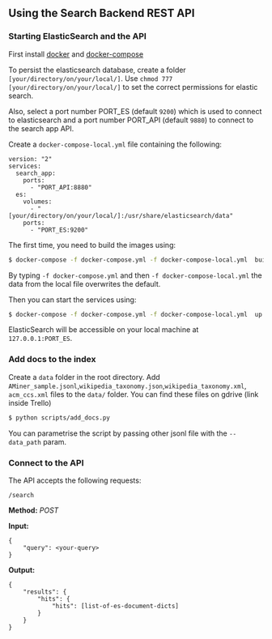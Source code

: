 ## Using the Search Backend REST API

### Starting ElasticSearch and the API

First install [docker](https://www.digitalocean.com/community/tutorials/how-to-install-and-use-docker-on-ubuntu-20-04) and [docker-compose](https://www.digitalocean.com/community/tutorials/how-to-install-and-use-docker-compose-on-ubuntu-20-04#step-1-installing-docker-compose)

To persist the elasticsearch database, create a folder `[your/directory/on/your/local/]`.
Use `chmod 777 [your/directory/on/your/local/]` to set the correct permissions for elastic search.

Also, select a port number PORT_ES (default `9200`) which is used to connect to elasticsearch and a port number PORT_API (default `9880`) to connect to the search app API.

Create a `docker-compose-local.yml` file containing the following:
```
version: "2"
services:
  search_app:
    ports:
      - "PORT_API:8880"
  es:
    volumes:
      - "[your/directory/on/your/local/]:/usr/share/elasticsearch/data"
    ports:
      - "PORT_ES:9200"
```

The first time, you need to build the images using:

```bash
$ docker-compose -f docker-compose.yml -f docker-compose-local.yml  build
```
By typing `-f docker-compose.yml` and then `-f docker-compose-local.yml` the data from the local file overwrites the default.

Then you can start the services using:
```bash
$ docker-compose -f docker-compose.yml -f docker-compose-local.yml  up
```

ElasticSearch will be accessible on your local machine at `127.0.0.1:PORT_ES`.

### Add docs to the index

Create a `data` folder in the root directory. Add `AMiner_sample.jsonl`,`wikipedia_taxonomy.json`,`wikipedia_taxonomy.xml`, `acm_ccs.xml` files to the `data/` folder. You can find these files on gdrive (link inside Trello)

```bash
$ python scripts/add_docs.py
```

You can parametrise the script by passing other jsonl file with the `--data_path` param.

### Connect to the API

The API accepts the following requests:


```
/search
```
**Method:**  _POST_

**Input:**
```
{
    "query": <your-query>
}
```
**Output:**
```
{
    "results": {
        "hits": {
            "hits": [list-of-es-document-dicts]
        }
    }
}
```
